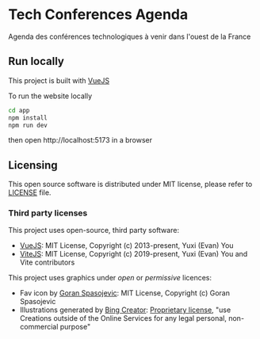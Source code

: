 # Tech Conferences Agenda

Agenda des conférences technologiques à venir dans l'ouest de la France

## Run locally

This project is built with [VueJS](https://github.com/vuejs/core)

To run the website locally

```bash
cd app
npm install
npm run dev
```

then open http://localhost:5173 in a browser

## Licensing

This open source software is distributed under MIT license, please refer to [LICENSE](LICENSE) file.

### Third party licenses

This project uses open-source, third party software:

- [VueJS](https://github.com/vuejs/core): MIT License, Copyright (c) 2013-present, Yuxi (Evan) You
- [ViteJS](https://github.com/vitejs/vite): MIT License, Copyright (c) 2019-present, Yuxi (Evan) You and Vite contributors

This project uses graphics under _open_ or _permissive_ licences:

- Fav icon by [Goran Spasojevic](https://github.com/gorango/glyphs): MIT License, Copyright (c) Goran Spasojevic
- Illustrations generated by [Bing Creator](https://www.bing.com/create): [Proprietary license](https://www.bing.com/new/termsofuse), "use Creations outside of the Online Services for any legal personal, non-commercial purpose"
